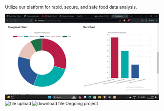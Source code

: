 Utilize our platform for rapid, secure, and safe food data analysis.

![index page](Visualization.jpeg)
![file upload](https://i.imgur.com/YONpLBf.png)
![download file](https://i.imgur.com/ZDDCOnQ.png)
Ongoing project
